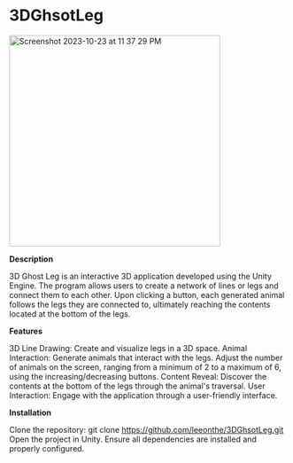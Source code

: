 # 3DGhsotLeg
<img width="381" alt="Screenshot 2023-10-23 at 11 37 29 PM" src="https://github.com/leeonthe/3DGhsotLeg/assets/86170304/2b69a64d-1086-484d-a540-08fde51bd6df">

**Description**

3D Ghost Leg is an interactive 3D application developed using the Unity Engine. 
The program allows users to create a network of lines or legs and connect them to each other.
Upon clicking a button, each generated animal follows the legs they are connected to, ultimately reaching the contents located at the bottom of the legs.

**Features**

3D Line Drawing: Create and visualize legs in a 3D space.
Animal Interaction: Generate animals that interact with the legs. Adjust the number of animals on the screen, ranging from a minimum of 2 to a maximum of 6, using the increasing/decreasing buttons.
Content Reveal: Discover the contents at the bottom of the legs through the animal's traversal. 
User Interaction: Engage with the application through a user-friendly interface.

**Installation**

Clone the repository: git clone https://github.com/leeonthe/3DGhsotLeg.git
Open the project in Unity.
Ensure all dependencies are installed and properly configured.

